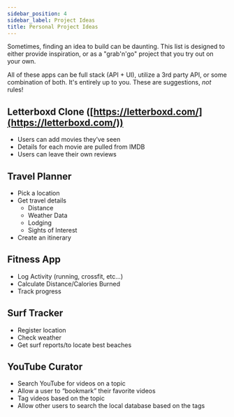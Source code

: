 ```yaml
---
sidebar_position: 4
sidebar_label: Project Ideas
title: Personal Project Ideas
---
```


Sometimes, finding an idea to build can be daunting. This list is designed to either provide inspiration, or as a "grab'n'go" project that you try out on your own.

All of these apps can be full stack (API + UI), utilize a 3rd party API, or some combination of both. It's entirely up to you. These are suggestions, _not_ rules!

## Letterboxd Clone ([https://letterboxd.com/](https://letterboxd.com/))

- Users can add movies they’ve seen
- Details for each movie are pulled from IMDB
- Users can leave their own reviews

## Travel Planner

- Pick a location
- Get travel details
  - Distance
  - Weather Data
  - Lodging
  - Sights of Interest
- Create an itinerary

## Fitness App

- Log Activity (running, crossfit, etc…)
- Calculate Distance/Calories Burned
- Track progress

## Surf Tracker

- Register location
- Check weather
- Get surf reports/to locate best beaches

## YouTube Curator

- Search YouTube for videos on a topic
- Allow a user to “bookmark” their favorite videos
- Tag videos based on the topic
- Allow other users to search the local database based on the tags
